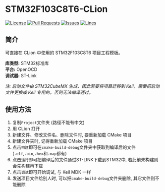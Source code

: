 # STM32F103C8T6-CLion
[![License](https://img.shields.io/badge/license-MPL%202.0-brightgreen?style=flat-square)](https://mozilla.org/MPL/2.0) [![Pull Requests](https://img.shields.io/github/issues-pr-closed/katorlys/STM32F103C8T6-CLion?style=flat-square)](https://github.com/katorlys/STM32F103C8T6-CLion/pulls) [![Issues](https://img.shields.io/github/issues-closed/katorlys/STM32F103C8T6-CLion?style=flat-square)](https://github.com/katorlys/STM32F103C8T6-CLion/issues) [![Lines](https://img.shields.io/tokei/lines/github/katorlys/STM32F103C8T6-CLion?style=flat-square)](https://github.com/katorlys/STM32F103C8T6-CLion)

## 简介
可直接在 CLion 中使用的 STM32F103C8T6 项目工程模板。  

**库类型:** STM32标准库  
**平台:** OpenOCD  
**调试器:** ST-Link  

*注: 启动文件由 STM32CubeMX 生成，因此若要将项目迁移到 Keil，需要把启动文件更换成 Keil 专用的，否则无法编译通过。*  


## 使用方法
1. 复制`Project`文件夹 (路径不能有中文)
2. 用 CLion 打开
3. 新建文件、修改文件名、删除文件时, 要重新加载 CMake 项目
4. 新建文件夹时, 记得重新加载 CMake 项目
5. 点击`构建`即可在`cmake-build-debug`文件夹中获取到编译后的文件 (`.elf`,`.bin`,`.hex`和`.map`都有)
6. 点击`运行`即可把编译后的文件通过ST-LINK下载到STM32中, 若此前未构建则会先构建再下载
7. 点击`调试`即可开始调试, 与 Keil MDK 一样
8. 发送项目文件给别人时, 可以把`cmake-build-debug`文件夹删除, 其它文件则不能删除

